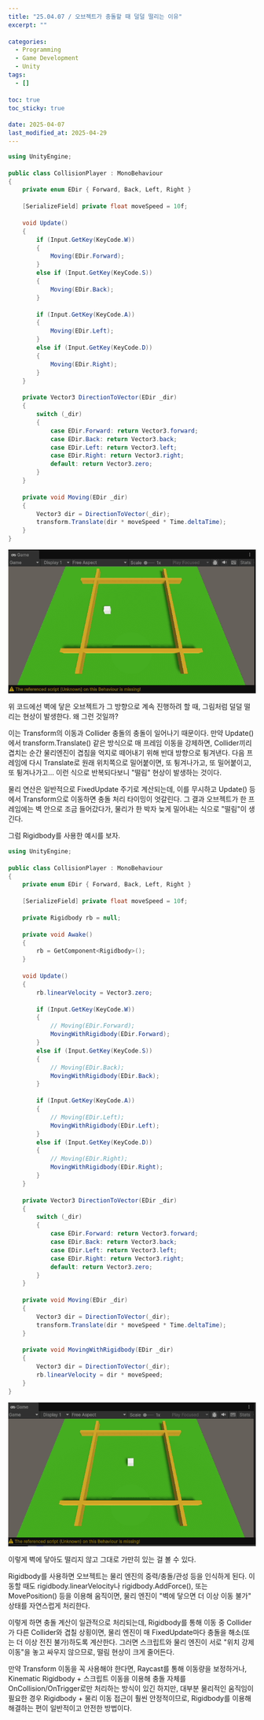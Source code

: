 ```yaml
---
title: "25.04.07 / 오브젝트가 충돌할 때 덜덜 떨리는 이유"
excerpt: ""

categories:
  - Programming
  - Game Development
  - Unity
tags:
  - []

toc: true
toc_sticky: true

date: 2025-04-07
last_modified_at: 2025-04-29
---
```


```csharp
using UnityEngine;

public class CollisionPlayer : MonoBehaviour
{
    private enum EDir { Forward, Back, Left, Right }

    [SerializeField] private float moveSpeed = 10f;

    void Update()
    {
        if (Input.GetKey(KeyCode.W))
        {
            Moving(EDir.Forward);
        }
        else if (Input.GetKey(KeyCode.S))
        {
            Moving(EDir.Back);
        }

        if (Input.GetKey(KeyCode.A))
        {
            Moving(EDir.Left);
        }
        else if (Input.GetKey(KeyCode.D))
        {
            Moving(EDir.Right);
        }
    }

    private Vector3 DirectionToVector(EDir _dir)
    {
        switch (_dir)
        {
            case EDir.Forward: return Vector3.forward;
            case EDir.Back: return Vector3.back;
            case EDir.Left: return Vector3.left;
            case EDir.Right: return Vector3.right;
            default: return Vector3.zero;
        }
    }

    private void Moving(EDir _dir)
    {
        Vector3 dir = DirectionToVector(_dir);
        transform.Translate(dir * moveSpeed * Time.deltaTime);
    }
}
```

<div style="display: flex; gap: 1rem; margin-bottom: 1rem;">
  <img src="/assets/img/250407_05duldul/01.gif" alt="01" style="max-width: 100%;" />
</div>

위 코드에선 벽에 닿은 오브젝트가 그 방향으로 계속 진행하려 할 때, 그림처럼 덜덜 떨리는 현상이 발생한다. 왜 그런 것일까?

이는 Transform의 이동과 Collider 충돌의 충돌이 일어나기 때문이다. 만약 Update()에서 transform.Translate() 같은 방식으로 매 프레임 이동을 강제하면, Collider끼리 겹치는 순간 물리엔진이 겹침을 억지로 떼어내기 위해 반대 방향으로 튕겨낸다. 다음 프레임에 다시 Translate로 원래 위치쪽으로 밀어붙이면, 또 튕겨나가고, 또 밀어붙이고, 또 튕겨나가고... 이런 식으로 반복되다보니 "떨림" 현상이 발생하는 것이다.

물리 연산은 일반적으로 FixedUpdate 주기로 계산되는데, 이를 무시하고 Update() 등에서 Transform으로 이동하면 충돌 처리 타이밍이 엇갈린다. 그 결과 오브젝트가 한 프레임에는 벽 안으로 조금 들어갔다가, 물리가 한 박자 늦게 밀어내는 식으로 "떨림"이 생긴다.

그럼 Rigidbody를 사용한 예시를 보자.

```csharp
using UnityEngine;

public class CollisionPlayer : MonoBehaviour
{
    private enum EDir { Forward, Back, Left, Right }

    [SerializeField] private float moveSpeed = 10f;

    private Rigidbody rb = null;

    private void Awake()
    {
        rb = GetComponent<Rigidbody>();
    }

    void Update()
    {
        rb.linearVelocity = Vector3.zero;

        if (Input.GetKey(KeyCode.W))
        {
            // Moving(EDir.Forward);
            MovingWithRigidbody(EDir.Forward);
        }
        else if (Input.GetKey(KeyCode.S))
        {
            // Moving(EDir.Back);
            MovingWithRigidbody(EDir.Back);
        }

        if (Input.GetKey(KeyCode.A))
        {
            // Moving(EDir.Left);
            MovingWithRigidbody(EDir.Left);
        }
        else if (Input.GetKey(KeyCode.D))
        {
            // Moving(EDir.Right);
            MovingWithRigidbody(EDir.Right);
        }
    }

    private Vector3 DirectionToVector(EDir _dir)
    {
        switch (_dir)
        {
            case EDir.Forward: return Vector3.forward;
            case EDir.Back: return Vector3.back;
            case EDir.Left: return Vector3.left;
            case EDir.Right: return Vector3.right;
            default: return Vector3.zero;
        }
    }

    private void Moving(EDir _dir)
    {
        Vector3 dir = DirectionToVector(_dir);
        transform.Translate(dir * moveSpeed * Time.deltaTime);
    }

    private void MovingWithRigidbody(EDir _dir)
    {
        Vector3 dir = DirectionToVector(_dir);
        rb.linearVelocity = dir * moveSpeed;
    }
}
```

<div style="display: flex; gap: 1rem; margin-bottom: 1rem;">
  <img src="/assets/img/250407_05duldul/02.gif" alt="02" style="max-width: 100%;" />
</div>

이렇게 벽에 닿아도 떨리지 않고 그대로 가만히 있는 걸 볼 수 있다.

Rigidbody를 사용하면 오브젝트는 물리 엔진의 중력/충돌/관성 등을 인식하게 된다. 이동할 때도 rigidbody.linearVelocity나 rigidbody.AddForce(), 또는 MovePosition() 등을 이용해 움직이면, 물리 엔진이 "벽에 닿으면 더 이상 이동 불가" 상태를 자연스럽게 처리한다.

이렇게 하면 충돌 계산이 일관적으로 처리되는데, Rigidbody를 통해 이동 중 Collider가 다른 Collider와 겹칠 상횡이면, 물리 엔진이 매 FixedUpdate마다 충돌을 해소(또는 더 이상 전진 불가)하도록 계산한다. 그러면 스크립트와 물리 엔진이 서로 "위치 강제 이동"을 놓고 싸우지 않으므로, 떨림 현상이 크게 줄어든다.

만약 Transform 이동을 꼭 사용해야 한다면, Raycast를 통해 이동량을 보정하거나, Kinematic Rigidbody + 스크립트 이동을 이용해 충돌 자체를 OnCollision/OnTrigger로만 처리하는 방식이 있긴 하지만, 대부분 물리적인 움직임이 필요한 경우 Rigidbody + 물리 이동 접근이 훨씬 안정적이므로, Rigidbody를 이용해 해결하는 편이 일반적이고 안전한 방법이다.

